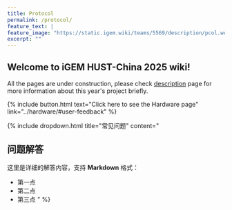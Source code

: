 ```yaml
---
title: Protocol
permalink: /protocol/
feature_text: |
feature_image: "https://static.igem.wiki/teams/5569/description/pcol.webp"
excerpt: ""
---
```


## Welcome to iGEM HUST-China 2025 wiki!

All the pages are under construction, please check [description](description) page for more information about this year's project briefly.

{% include button.html text="Click here to see the Hardware page" link="../hardware/#user-feedback" %}

{% include dropdown.html 
   title="常见问题" 
   content="
## 问题解答

这里是详细的解答内容，支持 **Markdown** 格式：

- 第一点
- 第二点
- 第三点
" 
%}
